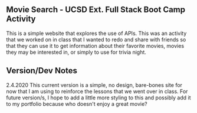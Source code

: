 ## Movie Search - UCSD Ext. Full Stack Boot Camp Activity
This is a simple website that explores the use of APIs. This was an activity that we worked on in class that I wanted to redo and share with friends so that they can use it to get information about their favorite movies, movies they may be interested in, or simply to use for trivia night.

## Version/Dev Notes
2.4.2020 This current version is a simple, no design, bare-bones site for now that I am using to reinforce the lessons that we went over in class. For future version/s, I hope to add a little more styling to this and possibly add it to my portfolio because who doesn't enjoy a great movie? 

